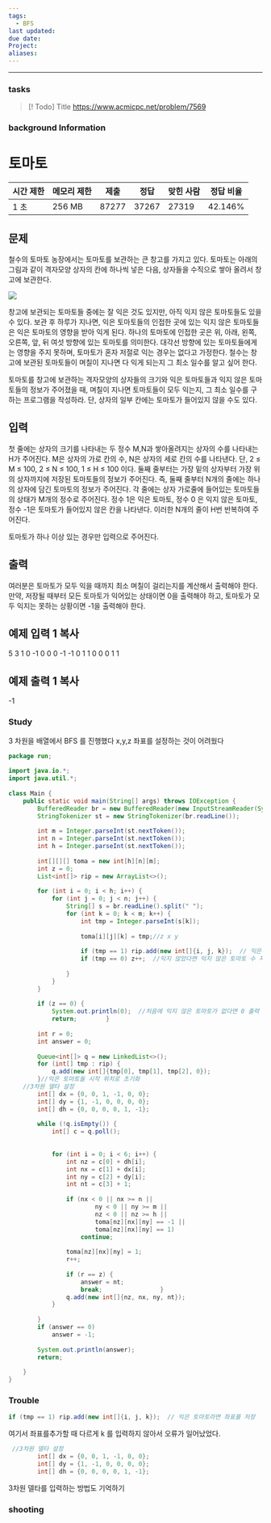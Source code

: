 ```yaml
---
tags:
  - BFS
last updated: 
due date: 
Project: 
aliases:
---
```

--- 
### tasks

> [! Todo] Title
> https://www.acmicpc.net/problem/7569

### background Information
# 토마토

|시간 제한|메모리 제한|제출|정답|맞힌 사람|정답 비율|
|---|---|---|---|---|---|
|1 초|256 MB|87277|37267|27319|42.146%|

## 문제

철수의 토마토 농장에서는 토마토를 보관하는 큰 창고를 가지고 있다. 토마토는 아래의 그림과 같이 격자모양 상자의 칸에 하나씩 넣은 다음, 상자들을 수직으로 쌓아 올려서 창고에 보관한다.

![](https://u.acmicpc.net/c3f3343d-c291-40a9-9fe3-59f792a8cae9/Screen%20Shot%202021-06-22%20at%202.49.11%20PM.png)

창고에 보관되는 토마토들 중에는 잘 익은 것도 있지만, 아직 익지 않은 토마토들도 있을 수 있다. 보관 후 하루가 지나면, 익은 토마토들의 인접한 곳에 있는 익지 않은 토마토들은 익은 토마토의 영향을 받아 익게 된다. 하나의 토마토에 인접한 곳은 위, 아래, 왼쪽, 오른쪽, 앞, 뒤 여섯 방향에 있는 토마토를 의미한다. 대각선 방향에 있는 토마토들에게는 영향을 주지 못하며, 토마토가 혼자 저절로 익는 경우는 없다고 가정한다. 철수는 창고에 보관된 토마토들이 며칠이 지나면 다 익게 되는지 그 최소 일수를 알고 싶어 한다.

토마토를 창고에 보관하는 격자모양의 상자들의 크기와 익은 토마토들과 익지 않은 토마토들의 정보가 주어졌을 때, 며칠이 지나면 토마토들이 모두 익는지, 그 최소 일수를 구하는 프로그램을 작성하라. 단, 상자의 일부 칸에는 토마토가 들어있지 않을 수도 있다.

## 입력

첫 줄에는 상자의 크기를 나타내는 두 정수 M,N과 쌓아올려지는 상자의 수를 나타내는 H가 주어진다. M은 상자의 가로 칸의 수, N은 상자의 세로 칸의 수를 나타낸다. 단, 2 ≤ M ≤ 100, 2 ≤ N ≤ 100, 1 ≤ H ≤ 100 이다. 둘째 줄부터는 가장 밑의 상자부터 가장 위의 상자까지에 저장된 토마토들의 정보가 주어진다. 즉, 둘째 줄부터 N개의 줄에는 하나의 상자에 담긴 토마토의 정보가 주어진다. 각 줄에는 상자 가로줄에 들어있는 토마토들의 상태가 M개의 정수로 주어진다. 정수 1은 익은 토마토, 정수 0 은 익지 않은 토마토, 정수 -1은 토마토가 들어있지 않은 칸을 나타낸다. 이러한 N개의 줄이 H번 반복하여 주어진다.

토마토가 하나 이상 있는 경우만 입력으로 주어진다.

## 출력

여러분은 토마토가 모두 익을 때까지 최소 며칠이 걸리는지를 계산해서 출력해야 한다. 만약, 저장될 때부터 모든 토마토가 익어있는 상태이면 0을 출력해야 하고, 토마토가 모두 익지는 못하는 상황이면 -1을 출력해야 한다.

## 예제 입력 1 복사

5 3 1
0 -1 0 0 0
-1 -1 0 1 1
0 0 0 1 1

## 예제 출력 1 복사

-1


### Study

3 차원을 배열에서 BFS 를 진행했다 x,y,z 좌표를 설정하는 것이 어려웠다

```java
package run;  
  
import java.io.*;  
import java.util.*;  
  
class Main {  
    public static void main(String[] args) throws IOException {  
        BufferedReader br = new BufferedReader(new InputStreamReader(System.in));  
        StringTokenizer st = new StringTokenizer(br.readLine());  
  
        int m = Integer.parseInt(st.nextToken());  
        int n = Integer.parseInt(st.nextToken());  
        int h = Integer.parseInt(st.nextToken());  
  
        int[][][] toma = new int[h][n][m];  
        int z = 0;  
        List<int[]> rip = new ArrayList<>();  
  
        for (int i = 0; i < h; i++) {  
            for (int j = 0; j < n; j++) {  
                String[] s = br.readLine().split(" ");  
                for (int k = 0; k < m; k++) {  
                    int tmp = Integer.parseInt(s[k]);  
  
                    toma[i][j][k] = tmp;//z x y  
  
                    if (tmp == 1) rip.add(new int[]{i, j, k});  // 익은 토마토라면 좌표를 저장
                    if (tmp == 0) z++;  //익지 않았다면 익지 않은 토마토 수 저장
  
                }  
            }  
        }  
  
        if (z == 0) {  
            System.out.println(0);  //처음에 익지 않은 토마토가 없다면 0 출력
            return;        }  
  
        int r = 0;  
        int answer = 0;  
  
        Queue<int[]> q = new LinkedList<>();  
        for (int[] tmp : rip) {  
            q.add(new int[]{tmp[0], tmp[1], tmp[2], 0});  
        }//익은 토마토들 시작 위치로 초기화  
    //3차원 델타 설정
        int[] dx = {0, 0, 1, -1, 0, 0};  
        int[] dy = {1, -1, 0, 0, 0, 0};  
        int[] dh = {0, 0, 0, 0, 1, -1};  
        
        while (!q.isEmpty()) {  
            int[] c = q.poll();  
  
  
            for (int i = 0; i < 6; i++) {  
                int nz = c[0] + dh[i];  
                int nx = c[1] + dx[i];  
                int ny = c[2] + dy[i];  
                int nt = c[3] + 1;  
  
                if (nx < 0 || nx >= n ||  
                        ny < 0 || ny >= m ||  
                        nz < 0 || nz >= h ||  
                        toma[nz][nx][ny] == -1 ||  
                        toma[nz][nx][ny] == 1)  
                    continue;  
  
                toma[nz][nx][ny] = 1;  
                r++;  
  
                if (r == z) {  
                    answer = nt;  
                    break;                }  
                q.add(new int[]{nz, nx, ny, nt});  
            }  
  
        }  
        if (answer == 0)  
            answer = -1;  
  
        System.out.println(answer);  
        return;  
  
    }  
}

```


### Trouble

```java
if (tmp == 1) rip.add(new int[]{i, j, k});  // 익은 토마토라면 좌표를 저장
```

여기서 좌표를추가할 때 다르게 k 를 입력하지 않아서 오류가 일어났었다.


```java
 //3차원 델타 설정
        int[] dx = {0, 0, 1, -1, 0, 0};  
        int[] dy = {1, -1, 0, 0, 0, 0};  
        int[] dh = {0, 0, 0, 0, 1, -1};  

```

3차원 델타를 입력하는 방법도 기억하기

### shooting
